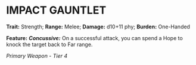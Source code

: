 ﻿---
tags:
  - Item
  - Weapon
name: 'IMPACT GAUNTLET'
trait: 'Strength'
range: 'Melee'
damage: 'd10+11 phy'
burden: 'One-Handed'
feat_name: 'Concussive'
feat_text: 'On a successful attack, you can spend a Hope to knock the target back to Far range.'
primary_or_secondary: 'Primary Weapon'
tier: 4
---

# IMPACT GAUNTLET

**Trait:** Strength; **Range:** Melee; **Damage:** d10+11 phy; **Burden:** One-Handed

**Feature:** ***Concussive:*** On a successful attack, you can spend a Hope to knock the target back to Far range.

*Primary Weapon - Tier 4*
